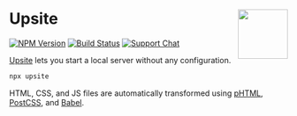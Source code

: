 # Upsite [<img src="https://jonathantneal.github.io/node-logo.svg" alt="" width="90" height="90" align="right">][Upsite]

[![NPM Version][npm-img]][npm-url]
[![Build Status][cli-img]][cli-url]
[![Support Chat][git-img]][git-url]

[Upsite] lets you start a local server without any configuration.

```bash
npx upsite
```

HTML, CSS, and JS files are automatically transformed using [pHTML], [PostCSS],
and [Babel].

[cli-img]: https://img.shields.io/travis/jonathantneal/upsite.svg
[cli-url]: https://travis-ci.org/jonathantneal/upsite
[git-img]: https://img.shields.io/badge/support-chat-blue.svg
[git-url]: https://gitter.im/postcss/postcss
[npm-img]: https://img.shields.io/npm/v/upsite.svg
[npm-url]: https://www.npmjs.com/package/upsite

[Babel]: https://github.com/babel/babel/
[Express]: http://expressjs.com/
[Express Variable]: https://github.com/jonathantneal/express-variable
[pHTML]: https://github.com/phtmlorg/phtml
[PostCSS]: https://github.com/postcss/postcss
[Upsite]: https://github.com/jonathantneal/upsite
